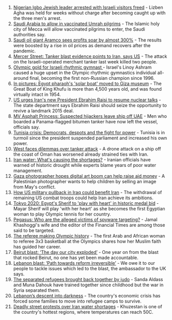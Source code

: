 1. [Nigerian Igbo Jewish leader arrested with Israeli visitors freed](https://www.bbc.co.uk/news/world-africa-58097200) - Lizben Agha was held for weeks without charge after becoming caught up with the three men's arrest.
2. [Saudi Arabia to allow in vaccinated Umrah pilgrims](https://www.bbc.co.uk/news/world-middle-east-58135756) - The Islamic holy city of Mecca will allow vaccinated pilgrims to enter, the Saudi authorities say.
3. [Saudi oil giant Aramco sees profits soar by almost 300%](https://www.bbc.co.uk/news/business-58141607) - The results were boosted by a rise in oil prices as demand recovers after the pandemic.
4. [Mercer Street: Tanker blast evidence points to Iran, says US](https://www.bbc.co.uk/news/world-middle-east-58124489) - The attack on the Israeli-operated merchant tanker last week killed two people.
5. [Olympic gold for Israeli rhythmic gymnast ](https://www.bbc.co.uk/sport/olympics/58127312) - Israel's Linoy Ashram caused a huge upset in the Olympic rhythmic gymnastics individual all-around final, becoming the first non-Russian champion since 1996.
6. [In pictures: Egypt pharaoh's 'solar boat' moved to Giza museum](https://www.bbc.co.uk/news/in-pictures-58088867) - The Great Boat of King Khufu is more than 4,500 years old, and was found virtually intact in 1954.
7. [US urges Iran's new President Ebrahim Raisi to resume nuclear talks](https://www.bbc.co.uk/news/world-middle-east-58109087) - The state department says Ebrahim Raisi should seize the opportunity to revive a landmark 2015 deal.
8. [MV Asphalt Princess: Suspected hijackers leave ship off UAE](https://www.bbc.co.uk/news/world-middle-east-58083671) - Men who boarded a Panama-flagged bitumen tanker have now left the vessel, officials say.
9. [Tunisia crisis: Democrats, despots and the fight for power](https://www.bbc.co.uk/news/world-africa-58071263) - Tunisia is in turmoil since the president suspended parliament and increased his own power.
10. [West faces dilemmas over tanker attack](https://www.bbc.co.uk/news/world-middle-east-58061401) - A drone attack on a ship off the coast of Oman has worsened already strained ties with Iran.
11. [Iran water: What's causing the shortages?](https://www.bbc.co.uk/news/58012290) - Iranian officials have warned of historic drought while experts blame years of poor water management.
12. [Gaza photographer hopes digital art boom can help raise aid money](https://www.bbc.co.uk/news/world-middle-east-57970467) - A Palestinian photographer wants to help children by selling an image from May's conflict.
13. [How US military pullback in Iraq could benefit Iran](https://www.bbc.co.uk/news/world-middle-east-57976007) - The withdrawal of remaining US combat troops could help Iran achieve its ambitions.
14. [Tokyo 2020: Egypt's Sherif to 'play with heart' in historic medal bid](https://www.bbc.co.uk/sport/africa/57844534) - Mayar Sherif will play 'with her heart' as she becomes the first Egyptian woman to play Olympic tennis for her country.
15. [Pegasus: Who are the alleged victims of spyware targeting?](https://www.bbc.co.uk/news/world-57891506) - Jamal Khashoggi's wife and the editor of the Financial Times are among those said to be targeted.
16. [The referee making Olympic history](https://www.bbc.co.uk/sport/africa/57899407) - The first Arab and African woman to referee 3x3 basketball at the Olympics shares how her Muslim faith has guided her career.
17. [Beirut blast: ‘The day our city exploded’](https://www.bbc.co.uk/news/world-middle-east-58076999) - One year on from the blast that rocked Beirut, no one has yet been made accountable.
18. [Lebanon blast: ‘Path towards reform irreversible’](https://www.bbc.co.uk/news/world-middle-east-58091119) - We owe it to our people to tackle issues which led to the blast, the ambassador to the UK says.
19. [The separated refugees brought back together by judo](https://www.bbc.co.uk/news/world-58020945) - Sanda Aldass and Muna Dahouk have trained together since childhood but the war in Syria separated them.
20. [Lebanon’s descent into darkness](https://www.bbc.co.uk/news/world-middle-east-57988693) - The country's economic crisis has forced some families to move into refugee camps to survive.
21. [Deadly street protests over Iran water shortages](https://www.bbc.co.uk/news/world-middle-east-57948717) - Khuzestan is one of the country's hottest regions, where temperatures can reach 50C.

